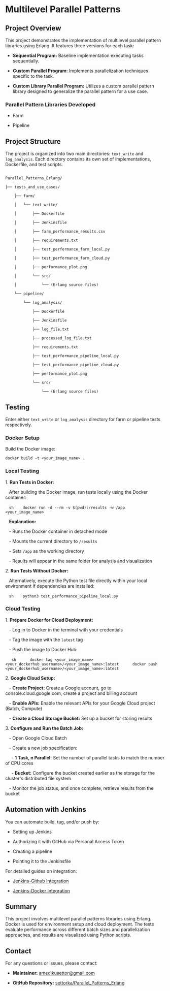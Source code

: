 # Multilevel Parallel Patterns

## Project Overview

This project demonstrates the implementation of multilevel parallel pattern libraries using Erlang. It features three versions for each task:

- **Sequential Program:** Baseline implementation executing tasks sequentially.

- **Custom Parallel Program:** Implements parallelization techniques specific to the task.

- **Custom Library Parallel Program:** Utilizes a custom parallel pattern library designed to generalize the parallel pattern for a use case.

### Parallel Pattern Libraries Developed

- Farm

- Pipeline

## Project Structure

The project is organized into two main directories: `text_write` and `log_analysis`. Each directory contains its own set of implementations, Dockerfile, and test scripts.

```

Parallel_Patterns_Erlang/

├── tests_and_use_cases/

    ├── farm/

    │   └── text_write/

    │       ├── Dockerfile

    │       ├── Jenkinsfile

    │       ├── farm_performance_results.csv

    │       ├── requirements.txt

    │       ├── test_performance_farm_local.py

    │       ├── test_performance_farm_cloud.py

    │       ├── performance_plot.png

    │       └── src/

    │           └── (Erlang source files)

    └── pipeline/

        └── log_analysis/

            ├── Dockerfile

            ├── Jenkinsfile

            ├── log_file.txt

            ├── processed_log_file.txt

            ├── requirements.txt

            ├── test_performance_pipeline_local.py

            ├── test_performance_pipeline_cloud.py

            ├── performance_plot.png

            └── src/

                └── (Erlang source files)

```

## Testing

Enter either `text_write` or `log_analysis` directory for farm or pipeline tests respectively.

### Docker Setup

Build the Docker image:

```
docker build -t <your_image_name> .
```

### Local Testing

1\. **Run Tests in Docker:**

   After building the Docker image, run tests locally using the Docker container:

   ```sh
   docker run -d --rm -v $(pwd):/results -w /app <your_image_name>
   ```

   **Explanation:**

   - Runs the Docker container in detached mode

   - Mounts the current directory to `/results`

   - Sets `/app` as the working directory

   - Results will appear in the same folder for analysis and visualization

2\. **Run Tests Without Docker:**

   Alternatively, execute the Python test file directly within your local environment if dependencies are installed:

   ```sh
   python3 test_performance_pipeline_local.py
   ```

### Cloud Testing

1\. **Prepare Docker for Cloud Deployment:**

   - Log in to Docker in the terminal with your credentials

   - Tag the image with the `latest` tag

   - Push the image to Docker Hub:

     ```sh
     docker tag <your_image_name> <your_dockerhub_username>/<your_image_name>:latest
     docker push <your_dockerhub_username>/<your_image_name>:latest
     ```

2\. **Google Cloud Setup:**

   - **Create Project:** Create a Google account, go to console.cloud.google.com, create a project and billing account

   - **Enable APIs:** Enable the relevant APIs for your Google Cloud project (Batch, Compute)

   - **Create a Cloud Storage Bucket:** Set up a bucket for storing results

3\. **Configure and Run the Batch Job:**

   - Open Google Cloud Batch

   - Create a new job specification:

     - **1 Task, n Parallel:** Set the number of parallel tasks to match the number of CPU cores

     - **Bucket:** Configure the bucket created earlier as the storage for the cluster's distributed file system

   - Monitor the job status, and once complete, retrieve results from the bucket

## Automation with Jenkins

You can automate build, tag, and/or push by:

- Setting up Jenkins

- Authorizing it with GitHub via Personal Access Token

- Creating a pipeline

- Pointing it to the Jenkinsfile

For detailed guides on integration:

- [Jenkins-Github Integration](https://www.youtube.com/watch?v=jSm0YZ-NQAc)

- [Jenkins-Docker Integration](https://www.youtube.com/watch?v=BePJ1bBWk3E&t=908s)

## Summary

This project involves multilevel parallel patterns libraries using Erlang. 
Docker is used for environment setup and cloud deployment. The tests evaluate performance across different batch sizes and parallelization approaches, and results are visualized using Python scripts.

## Contact

For any questions or issues, please contact:

- **Maintainer:** amedikusettor@gmail.com

- **GitHub Repository:** [settorka/Parallel_Patterns_Erlang](https://github.com/settorka/Parallel_Patterns_Erlang)
